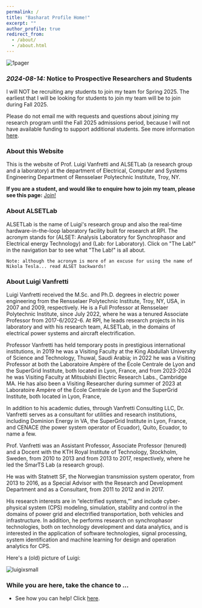 ```yaml
---
permalink: /
title: "Basharat Profile Home!"
excerpt: ""
author_profile: true
redirect_from:
  - /about/
  - /about.html
---
```


![1pager](https://alsetlab.github.io/images/banner.png)

### ***2024-08-14:*** Notice to Prospective Researchers and Students 
I will NOT be recruiting any students to join my team for Spring 2025. The earliest that I will be looking for students to join my team will be to join during Fall 2025.

Please do not email me with requests and questions about joining my research program until the Fall 2025 admissions period, because I will not have available funding to support additional students. See more information [here](https://alsetlab.github.io/students/).

### About this Website
This is the website of Prof. Luigi Vanfretti and ALSETLab (a research group and a laboratory) at the department of Electrical, Computer and Systems Engineering Department of Rensselaer Polytechnic Institute, Troy, NY.

**If you are a student, and would like to enquire how to join my team, please see this page:** [Join!](https://alsetlab.github.io/students/)

### About ALSETLab
ALSETLab is the name of Luigi's research group and also the real-time hardware-in-the-loop laboratory facility built for research at RPI. The acronym stands for (ALSET: Analysis Laboratory for Synchrophasor and Electrical energy Technology) and (Lab: for Laboratory). Click on "The Lab!" in the navigation bar to see what "The Lab!" is all about.

``Note: although the acronym is more of an excuse for using the name of Nikola Tesla... read ALSET backwards!``

### About Luigi Vanfretti
Luigi Vanfretti received the M.Sc. and Ph.D. degrees in electric power engineering from the Rensselaer Polytechnic Institute, Troy, NY, USA, in 2007 and 2009, respectively. He is a Full Professor at Rensselaer Polytechnic Institute, since July 2022, where he was a tenured Associate Professor from 2017-6/2022-6. At RPI, he leads research projects in his laboratory and with his research team, ALSETLab, in the domains of electrical power systems and aircraft electrification.

Professor Vanfretti has held temporary posts in prestigious international institutions, in 2019 he was a Visiting Faculty at the King Abdullah University of Science and Technology, Thuwal, Saudi Arabia; in 2022 he was a Visiting Professor at both the Laboratoire Ampère of the École Centrale de Lyon and the SuperGrid Institute, both located in Lyon, France, and from 2023-2024 he was Visiting Faculty at Mitsubishi Electric Research Labs., Cambridge MA. He has also been a Visiting Researcher during summer of 2023 at Laboratoire Ampère of the École Centrale de Lyon and the SuperGrid Institute, both located in Lyon, France, 

In addition to his academic duties, through Vanfretti Consulting LLC, Dr. Vanfretti serves as a consultant for utilities and research institutions, including Dominion Energy in VA, the SuperGrid Institute in Lyon, France, and CENACE (the power system operator of Ecuador), Quito, Ecuador, to name a few.

Prof. Vanfretti was an Assistant Professor,  Associate Professor (tenured) and a Docent with the KTH Royal Institute of Technology, Stockholm, Sweden, from 2010 to 2013 and from 2013 to 2017, respectively, where he led the SmarTS Lab (a research group).

He was with Statnett SF, the Norwegian transmission system operator, from 2013 to 2016, as a Special Advisor with the Research and Development Department and as a Consultant, from 2011 to 2012 and in 2017.

His research interests are in “electrified systems,”' and include cyber-physical system (CPS) modeling, simulation, stability and control in the domains of power grid and electrified transportation, both vehicles and infrastructure. In addition, he performs research on synchrophasor technologies, both on technology development and data analytics, and is interested in the application of software technologies, signal processing, system identification and machine learning for design and operation analytics for CPS.

Here's a (old) picture of Luigi:

![luigixsmall](https://alsetlab.github.io/images/luigi_small.jpg "Small Picture")

### While you are here, take the chance to ...
- See how you can help! Click [here](https://alsetlab.github.io/donate/).
